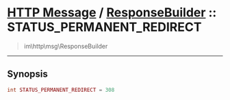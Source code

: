# [HTTP Message](http.md) / [ResponseBuilder](http-ResponseBuilder.md) :: STATUS_PERMANENT_REDIRECT
 > im\http\msg\ResponseBuilder
____

## Synopsis
```php
int STATUS_PERMANENT_REDIRECT = 308
```
